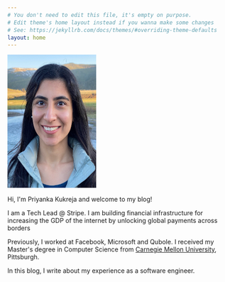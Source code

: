 ```yaml
---
# You don't need to edit this file, it's empty on purpose.
# Edit theme's home layout instead if you wanna make some changes
# See: https://jekyllrb.com/docs/themes/#overriding-theme-defaults
layout: home
---
```


<div class="divider">
    <div class="left">
        <img id="profilepic" width="200" height="300" src="assets/profile.jpeg" alt="Profile">
    </div>
    <div class="right">
        <p>Hi, I'm Priyanka Kukreja and welcome to my blog!</p>
        <p>
            I am a Tech Lead @ Stripe. I am building financial infrastructure
            for increasing the GDP of the internet by unlocking global payments across borders
        </p>
        <p>
            Previously, I worked at Facebook, Microsoft and Qubole.
            I received my Master's degree in Computer Science
            from <a href="https://www.cmu.edu/">Carnegie Mellon University</a>, Pittsburgh.
        </p>
        <p>
            In this blog, I write about my experience as a software engineer.
        </p>
    </div>
</div>
